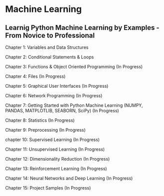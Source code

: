 # Machine Learning

## Learnig Python Machine Learning by Examples - From Novice to Professional

Chapter 1: Variables and Data Structures

Chapter 2: Conditional Statements & Loops

Chapter 3: Functions & Object Oriented Programming (In Progress)

Chapter 4: Files (In Progress)

Chapter 5: Graphical User Interfaces (In Progress)

Chapter 6: Network Programming (In Progress)

Chapter 7: Getting Started with Python Machine Learning (NUMPY, PANDAS, MATPLOTLIB, SEABORN, SciPy) (In Progress)

Chapter 8: Statistics (In Progress)

Chapter 9: Preprocessing (In Progress)

chapter 10: Supervised Learning (In Progress)

Chapter 11: Unsupervised Learning (In Progress)

Chapter 12: Dimensionality Reduction (In Progress)

Chapter 13: Reinforcement Learning (In Progress)

Chapter 14: Neural Networks and Deep Learning (In Progress)

Chapter 15: Project Samples (In Progress)

